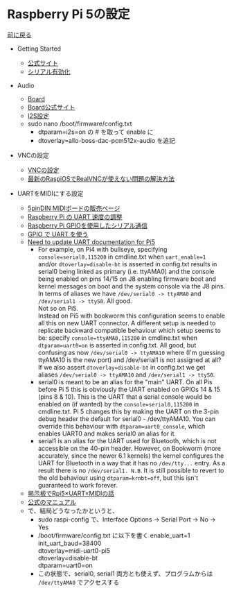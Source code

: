 # Raspberry Pi 5の設定

[前に戻る](raspi_main.md)

- Getting Started
    - [公式サイト](https://www.raspberrypi.com/documentation/computers/getting-started.html)
    - [シリアル有効化](https://qiita.com/s_fujii/items/466d455ca19fb4c20744)
- Audio
    - [Board](https://docs.rs-online.com/1796/A700000006917300.pdf)
    - [Board公式サイト](http://www.inno-maker.com/hifi-dac-hat-for-raspberry-pi/)
    - [I2S設定](http://marchan.e5.valueserver.jp/cabin/comp/jbox/arc300/doc3008.html)
    - sudo nano /boot/firmware/config.txt
        - dtparam=i2s=on の # を取って enable に
        - dtoverlay=allo-boss-dac-pcm512x-audio を追記
- VNCの設定
    - [VNCの設定](https://www.indoorcorgielec.com/resources/raspberry-pi/raspberry-pi-vnc/)
    - [最新のRaspiOSでRealVNCが使えない問題の解決方法](https://qiita.com/konchi_konnection/items/c8e2258f0a7efb49302f)

- UARTをMIDIにする設定
    - [5pinDIN MIDIボードの販売ページ](https://booth.pm/ja/items/4441709)
    - [Raspberry Pi の UART 速度の調整](https://elchika.com/article/7a8ff868-5cb7-4fec-9976-a2fc69677d73/#h_Raspberry%20Pi%20%E3%81%AE%20UART%20%E9%80%9F%E5%BA%A6%E3%81%AE%E8%AA%BF%E6%95%B4)
    - [Raspberry Pi GPIOを使用したシリアル通信](https://www.ingenious.jp/articles/howto/raspberry-pi-howto/gpio-uart/)
    - [GPIO で UART を使う](https://hassiweb.gitlab.io/memo/docs/memo/raspberry-pi/raspberry-pi-os/mini-uart/)
    - [Need to update UART documentation for Pi5
](https://github.com/raspberrypi/documentation/issues/3239)
        - For example, on Pi4 with bullseye, specifying `console=serial0,115200` in cmdline.txt when `uart_enable=1` and/or `dtoverlay=disable-bt` is asserted in config.txt results in serial0 being linked as primary (i.e. ttyAMA0) and the console being enabled on pins 14/15 on J8 enabling firmware boot and kernel messages on boot and the system console via the J8 pins. In terms of aliases we have `/dev/serial0 -> ttyAMA0` and `/dev/serial1 -> ttyS0`. All good.  
        Not so on Pi5.  
        Instead on Pi5 with bookworm this configuration seems to enable all this on new UART connector. A different setup is needed to replicate backward compatible behaviour which setup seems to be: specify `console=ttyAMA0,115200` in cmdline.txt when `dtparam=uart0=on` is asserted in config.txt. All good, but confusing as now `/dev/serial0 -> ttyAMA10` where (I'm guessing ttyAMA10 is the new port) and /dev/serial1 is not assigned at all? If we also assert `dtoverlay=disable-bt` in config.txt we get aliases `/dev/serial0 -> ttyAMA10` and `/dev/serial1 -> ttyS0`.
        - serial0 is meant to be an alias for the "main" UART. On all Pis before Pi 5 this is obviously the UART enabled on GPIOs 14 & 15 (pins 8 & 10). This is the UART that a serial console would be enabled on (if wanted) by the `console=serial0,115200` in cmdline.txt. Pi 5 changes this by making the UART on the 3-pin debug header the default for serial0 - /dev/ttyAMA10. You can override this behaviour with `dtparam=uart0_console`, which enables UART0 and makes serial0 an alias for it.
        - serial1 is an alias for the UART used for Bluetooth, which is not accessible on the 40-pin header. However, on Bookworm (more accurately, since the newer 6.1 kernels) the kernel configures the UART for Bluetooth in a way that it has no `/dev/tty...` entry. As a result there is no `/dev/serial1. N.B`. It is still possible to revert to the old behaviour using `dtparam=krnbt=off`, but this isn't guaranteed to work forever.
    - [掲示板でRpi5×UART×MIDIの話](https://forums.raspberrypi.com/viewtopic.php?t=365126)
    - [公式のマニュアル](https://www.raspberrypi.com/documentation/computers/configuration.html#configuring-uarts)
    - で、結局どうなったかというと、
        - sudo raspi-config で、Interface Options -> Serial Port -> No -> Yes
        - /boot/firmware/config.txt に以下を書く
            enable_uart=1  
            init_uart_baud=38400  
            dtoverlay=midi-uart0-pi5  
            dtoverlay=disable-bt  
            dtparam=uart0=on  
        - この状態で、serial0, serial1 両方とも使えず、プログラムからは `/dev/ttyAMA0` でアクセスする
